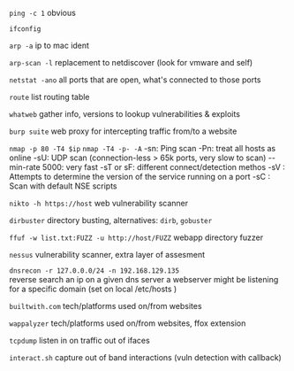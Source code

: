`ping -c 1`
obvious

`ifconfig`

`arp -a`
ip to mac ident

`arp-scan -l`
replacement to netdiscover (look for vmware and self)

`netstat -ano`
all ports that are open, what's connected to those ports

`route`
list routing table

`whatweb`
gather info, versions to lookup vulnerabilities & exploits

`burp suite`
web proxy for intercepting traffic from/to a website

`nmap -p 80 -T4 $ip`
`nmap -T4 -p- -A`
-sn: Ping scan
-Pn: treat all hosts as online
-sU: UDP scan (connection-less > 65k ports, very slow to scan)
--min-rate 5000: very fast
-sT or sF: different connect/detection methos
-sV : Attempts to determine the version of the service running on a port 
-sC : Scan with default NSE scripts

`nikto -h https://host`
web vulnerability scanner

`dirbuster`
directory busting, alternatives: `dirb`, `gobuster`

`ffuf -w list.txt:FUZZ -u http://host/FUZZ`
webapp directory fuzzer

`nessus`
vulnerability scanner, extra layer of assesment

`dnsrecon -r 127.0.0.0/24 -n 192.168.129.135`\
reverse search an ip on a given dns server
a webserver might be listening for a specific domain (set on local /etc/hosts					)

`builtwith.com`
tech/platforms used on/from websites

`wappalyzer`
tech/platforms used on/from websites, ffox extension

`tcpdump`
listen in on traffic out of ifaces

`interact.sh`
capture out of band interactions (vuln detection with callback)
